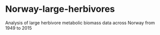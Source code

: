 # Norway-large-herbivores

Analysis of large herbivore metabolic biomass data across Norway from 1949 to 2015
